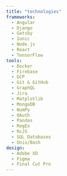```yaml
---
title: "technologies"
frameworks:
  - Angular
  - Django
  - Gatsby
  - Ionic
  - Node.js
  - React
  - TensorFlow
tools:
  - Docker
  - Firebase
  - GCP
  - Git & GitHub
  - GraphQL
  - Jira
  - Matplotlib
  - MongoDB
  - NumPy
  - OAuth
  - Pandas
  - RegEx
  - RxJS
  - SQL Databases
  - Unix/Bash
design:
  - Adobe XD
  - Figma
  - Final Cut Pro
---
```

